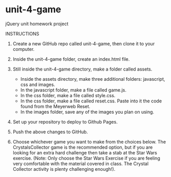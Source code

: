 # unit-4-game
jQuery unit homework project


INSTRUCTIONS

1. Create a new GitHub repo called unit-4-game, then clone it to your computer. 

2. Inside the unit-4-game folder, create an index.html file.

3. Still inside the unit-4-game directory, make a folder called assets.
    - Inside the assets directory, make three additional folders: javascript, css and images.
    - In the javascript folder, make a file called game.js.
    - In the css folder, make a file called style.css.
    - In the css folder, make a file called reset.css. Paste into it the code found from the Meyerweb Reset.
    - In the images folder, save any of the images you plan on using.

4. Set up your repository to deploy to Github Pages.

5. Push the above changes to GitHub. 

6. Choose whichever game you want to make from the choices below. The CrystalsCollector game is the recommended option, but if you are looking for an extra hard challenge then take a stab at the Star Wars exercise. (Note: Only choose the Star Wars Exercise if you are feeling very comfortable with the material covered in class. The Crystal Collector activity is plenty challenging enough!).




